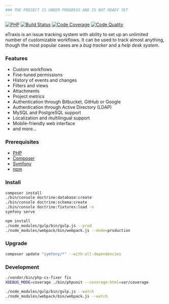 ```yaml
---
### THE PROJECT IS UNDER PROGRESS AND IS NOT READY YET
---
```


[![PHP](https://img.shields.io/badge/PHP-7.4%2B-blue.svg)](https://php.net/migration74)
[![Build Status](https://travis-ci.org/etraxis/etraxis.svg?branch=master)](https://travis-ci.org/etraxis/etraxis)
[![Code Coverage](https://scrutinizer-ci.com/g/etraxis/etraxis/badges/coverage.png?b=master)](https://scrutinizer-ci.com/g/etraxis/etraxis/?branch=master)
[![Code Quality](https://scrutinizer-ci.com/g/etraxis/etraxis/badges/quality-score.png?b=master)](https://scrutinizer-ci.com/g/etraxis/etraxis/?branch=master)

eTraxis is an issue tracking system with ability to set up an unlimited number of customizable workflows.
It can be used to track almost anything, though the most popular cases are a *bug tracker* and a *help desk system*.

### Features

* Custom workflows
* Fine-tuned permissions
* History of events and changes
* Filters and views
* Attachments
* Project metrics
* Authentication through Bitbucket, GitHub or Google
* Authentication through Active Directory (LDAP)
* MySQL and PostgreSQL support
* Localization and multilingual support
* Mobile-friendly web interface
* and more...

### Prerequisites

* [PHP](https://php.net/)
* [Composer](https://getcomposer.org/)
* [Symfony](https://symfony.com/download)
* [npm](https://www.npmjs.com/)

### Install

```bash
composer install
./bin/console doctrine:database:create
./bin/console doctrine:schema:create
./bin/console doctrine:fixtures:load -n
symfony serve
```

```bash
npm install
./node_modules/gulp/bin/gulp.js --prod
./node_modules/webpack/bin/webpack.js --mode=production
```

### Upgrade

```bash
composer update "symfony/*" --with-all-dependencies
```

### Development

```bash
./vendor/bin/php-cs-fixer fix
XDEBUG_MODE=coverage ./bin/phpunit --coverage-html=var/coverage
```

```bash
./node_modules/gulp/bin/gulp.js --watch
./node_modules/webpack/bin/webpack.js --watch
```

